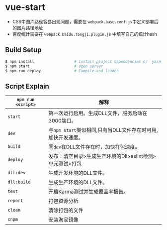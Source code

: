 # vue-start

* CSS中图片路径容易出现问题，需要在 `webpack.base.conf.js`中定义部署后的图片路径地址
* 百度统计需要在 `webpack.baidu.tongji.plugin.js` 中填写自己的统计hash

## Build Setup

``` bash
$ npm install                  # Install project dependencies or `yarn`
$ npm start                    # open server
$ npm run deploy               # Compile and launch
```

## Script Explain

|`npm run <script>`|解释|
|------------------|-----------|
|`start`|第一次运行启用。生成DLL文件，服务启动在3000端口。|
|`dev`|与`npm start`类似相同,只有当DLL文件存在时可用,加快开发速度。|
|`build`|同`dev`在DLL文件存在时，加快打包速度。|
|`deploy`|发布：清空目录>生成生产环境的Dll>eslint检测>单元测试>打包|
|`dll:dev`|生成开发环境的DLL文件。|
|`dll:build`|生成生产环境的DLL文件。|
|`test`|开启Karma测试并生成覆盖率报告。|
|`report`|打包资源分析|
|`clean`|清除打包的文件|
|`cnpm`|安装淘宝镜像|
